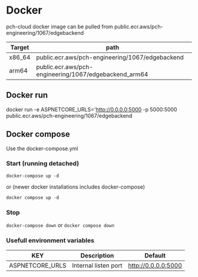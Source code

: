 # Docker 
pch-cloud docker image can be pulled from public.ecr.aws/pch-engineering/1067/edgebackend

| Target     | path                                                  | 
| ---------- | ----------------------------------------------------- |
| x86_64     | public.ecr.aws/pch-engineering/1067/edgebackend       |
| arm64      | public.ecr.aws/pch-engineering/1067/edgebackend_arm64 |

## Docker run 
docker run -e ASPNETCORE_URLS='http://0.0.0.0:5000 -p 5000:5000 public.ecr.aws/pch-engineering/1067/edgebackend

## Docker compose
Use the docker-compose.yml 

### Start (running detached)

`docker-compose up -d`

or (newer docker installations includes docker-compose)

`docker compose up -d`

### Stop 
`docker-compose down`
or 
`docker compose down`

### Usefull environment variables
| KEY         | Description | Default | 
| ----------- | ----------- | ------- | 
| ASPNETCORE_URLS | Internal listen port | http://0.0.0.0:5000 | 







